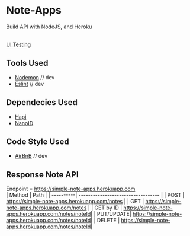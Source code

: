 # Note-Apps
Build API with NodeJS, and Heroku <br><br>

[UI Testing](http://ec2-13-212-153-62.ap-southeast-1.compute.amazonaws.com:8000/) 

## Tools Used
- [Nodemon](https://www.npmjs.com/package/nodemon) // dev
- [Eslint](https://eslint.org/docs/user-guide/getting-started) // dev

## Dependecies Used
- [Hapi](https://hapi.dev/tutorials/?lang=en_US) 
- [NanoID](https://github.com/ai/nanoid) 

## Code Style Used
- [AirBnB](https://github.com/airbnb/javascript) // dev

## Response Note API
Endpoint = https://simple-note-apps.herokuapp.com <br> 
| Method    | Path                                |
| ----------| ----------------------------------  |
| POST      | https://simple-note-apps.herokuapp.com/notes   |
| GET       | https://simple-note-apps.herokuapp.com/notes  | 
| GET by ID | https://simple-note-apps.herokuapp.com/notes/noteId|
| PUT/UPDATE| https://simple-note-apps.herokuapp.com/notes/noteId|
| DELETE    | https://simple-note-apps.herokuapp.com/notes/noteId|
